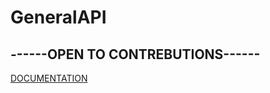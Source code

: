 # GeneralAPI


## ------OPEN TO CONTREBUTIONS------
[DOCUMENTATION](https://general-api.vercel.app/docs)